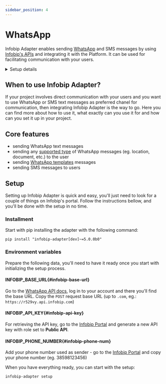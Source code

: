 ```yaml
---
sidebar_position: 4
---
```


# WhatsApp

Infobip Adapter enables sending [WhatsApp](https://www.whatsapp.com/) and SMS messages by using [Infobip's APIs](https://www.infobip.com/docs/api/channels/whatsapp/whatsapp-outbound-messages) and integrating it with the Platform. 
It can be used for facilitating communication with your users.

<details>
  <summary>Setup details</summary>
  <div>
    <div><p><b>Environment variables:</b></p>
        <ul>
            <li>INFOBIP_BASE_URL</li>
            <li>INFOBIP_API_KEY</li>
            <li>INFOBIP_PHONE_NUMBER</li>
        </ul>
    </div>
    <div>
        <p><b>Installment:</b></p>
        <ul>
            <li><code>pip install "infobip-adapter[dev]~=5.0.0b0"</code></li>
        </ul>
    </div>
    <div>
        <p><b>Initialize setup:</b></p>
        <ul><li><p><code>infobip-adapter setup</code></p></li></ul>
    </div>
  </div>
</details>

## When to use Infobip Adapter?
If your project involves direct communication with your users and you want to use WhatsApp or SMS text messages as preferred chanel for communication, then integrating Infobip Adapter is the way to go.
Here you can find more about how to use it, what exactly can you use it for and how can you set it up in your project.

## Core features
- sending WhatsApp text messages
- sending any [supported type](https://www.infobip.com/docs/api/channels/whatsapp/whatsapp-outbound-messages) of WhatsApp messages (eg. location, document, etc.) to the user
- sending [WhatsApp templates](https://www.infobip.com/docs/api/channels/whatsapp/whatsapp-outbound-messages/send-whatsapp-template-message) messages
- sending SMS messages to users

## Setup
Setting up Infobip Adapter is quick and easy, you'll just need to look for a couple of things on Infobip's portal. Follow the instructions bellow, and you'll be done with the setup in no time. 
### Installment
Start with pip installing the adapter with the following command:
```console
pip install "infobip-adapter[dev]~=5.0.0b0"
```
### Environment variables
Prepare the following data, you'll need to have it ready once you start with initializing the setup process.
#### INFOBIP_BASE_URL{#infobip-base-url}
Go to the [WhatsApp API docs](https://www.infobip.com/docs/api), log in to your account and there you'll find the base URL. Copy the `POST` request base URL (up to `.com`, eg.: `https://r529vy.api.infobip.com`)
#### INFOBIP_API_KEY{#infobip-api-key}
For retrieving the API key, go to the [Infobip Portal](https://portal.infobip.com/login/?callback=https%3A%2F%2Fportal.infobip.com%2Fdev%2Fapi-keys) and generate a new API key with role set to **Public API**.
#### INFOBIP_PHONE_NUMBER{#infobip-phone-num}
Add your phone number used as sender - go to the [Infobip Portal](https://portal.infobip.com/login/?callback=https%3A%2F%2Fportal.infobip.com%2Fapps%2Fwhatsapp%2Fsenders) and copy your phone number (eg. 38598123456)

When you have everything ready, you can start with the setup:
```console
infobip-adapter setup
```